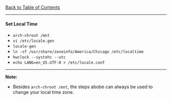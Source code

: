 [Back to Table of Contents](../README.md)
***

#### Set Local Time
* `arch-chroot /mnt`
* `vi /etc/locale.gen`
* `locale-gen`
* `ln -sf /usr/share/zoneinfo/America/Chicago /etc/localtime`
* `hwclock --systohc --utc`
* `echo LANG=en_US.UTF-8 > /etc/locale.conf` 

---
__Note:__ 
* Besides `arch-chroot /mnt`, the steps abobe can always be used to change your
  local time zone.
